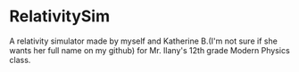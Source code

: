 # RelativitySim
A relativity simulator made by myself and Katherine B.(I'm not sure if she wants her full name on my github) for Mr. Ilany's 12th grade Modern Physics class.
